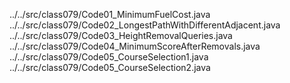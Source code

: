 ../../src/class079/Code01_MinimumFuelCost.java
../../src/class079/Code02_LongestPathWithDifferentAdjacent.java
../../src/class079/Code03_HeightRemovalQueries.java
../../src/class079/Code04_MinimumScoreAfterRemovals.java
../../src/class079/Code05_CourseSelection1.java
../../src/class079/Code05_CourseSelection2.java
